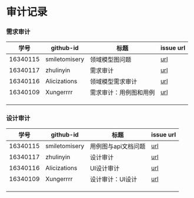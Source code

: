# 审计记录

### 需求审计


| 学号 | github-id | 标题 | issue url |
| ---- | --------- | ---- | --------- |
| 16340115 | smiletomisery | 领域模型图问题  |     [url](https://github.com/earn-big-money/Dashboard/issues/1)     |
| 16340117 | zhulinyin | 需求审计 | [url](https://github.com/kesongyueproject/EarnSpareMoney/issues/38) |
| 16340116 | Alicizations | 领域模型需求审计 | [url](https://github.com/moneydoge/moneydoge.github.io/issues/145) |
| 16340109 | Xungerrrr | 需求审计：用例图和用例 | [url](https://github.com/swsad-dalaotelephone/docs/issues/1) |
|      |           |      |           |
|      |           |      |           |
|      |           |      |           |



### 设计审计

| 学号 | github-id | 标题 | issue url |
| ---- | --------- | ---- | --------- |
|  16340115 | smiletomisery |  用例图与api文档问题  | [url](https://github.com/earn-big-money/Dashboard/issues/2) |
| 16340117 | zhulinyin | 设计审计 | [url](https://github.com/earn-big-money/Dashboard/issues/4) |
| 16340116 | Alicizations | UI设计审计 | [url](https://github.com/moneydoge/moneydoge.github.io/issues/144) |
| 16340109 | Xungerrrr | 设计审计：UI设计 | [url](https://github.com/swsad-dalaotelephone/docs/issues/2) |
|      |           |      |           |
|      |           |      |           |
|      |           |      |           |